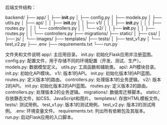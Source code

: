 后端文件结构：

backend/
├── app/
│   ├── __init__.py
│   ├── config.py
│   ├── models.py
│   ├── utils.py
│   ├── api/
│   │   ├── __init__.py
│   │   ├── v1/
│   │   │   ├── __init__.py
│   │   │   ├── routes.py
│   │   │   └── controllers.py
│   │   └── v2/
│   │       ├── __init__.py
│   │       ├── routes.py
│   │       └── controllers.py
├── migrations/
├── static/
│   ├── css/
│   ├── js/
│   └── images/
├── templates/
├── tests/
│   ├── test_v1.py
│   └── test_v2.py
├── .env
├── requirements.txt
└── run.py

文件夹和文件说明
app/: 主应用目录。
    init.py: 初始化Flask应用并注册蓝图。
    config.py: 配置文件，用于存储不同的环境配置（开发、测试、生产）。
    models.py: 数据模型定义。
    utils.py: 工具函数和辅助类。
    api/: API模块目录。
        init.py: 初始化API模块。
        v1/: 版本1的API。
            init.py: 初始化版本1的API蓝图。
            routes.py: 定义版本1的路由。
            controllers.py: 处理版本1的业务逻辑。
        v2/: 版本2的API。
            init.py: 初始化版本2的API蓝图。
            routes.py: 定义版本2的路由。
            controllers.py: 处理版本2的业务逻辑。
migrations/: 数据库迁移脚本。
static/: 存放静态文件，如CSS、JavaScript和图片。
templates/: 存放HTML模板文件。
tests/: 测试用例。
    test_v1.py: 版本1的测试用例。
    test_v2.py: 版本2的测试用例。
.env: 环境变量文件。
requirements.txt: 列出所有依赖包及其版本。
run.py: 启动Flask应用的入口脚本。
